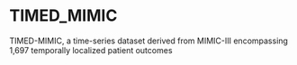 # TIMED_MIMIC
TIMED-MIMIC, a time-series dataset derived from MIMIC-III encompassing 1,697 temporally localized patient outcomes
